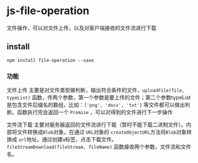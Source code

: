 # js-file-operation
文件操作，可以对文件上传，以及对客户端接收的文件流进行下载

## install
```
npm install file-operation --save
```

### 功能
文件上传
主要是对文件类型做判断，输出符合条件的文件，`uploadFile(file, typeList)` 函数，传两个参数，第一个参数是要上传的文件；第二个参数typeList是包含文件后缀名的数组，比如：`['png', 'docx', 'txt']` 等文件都可以做出判断。函数执行完会返回一个 `Promise` ，可以对得到的文件进行下一步操作

文件流下载
主要对服务器返回的文件流进行下载（暂时不能下载二进制文件）。内部将文件转换成`Blob`对象，在通过 `URL`对象的 `createObjectURL`方法将`Blob`对象转换成 `url`地址。通过创建`a`标签，点击下载文件。`fileStreamDownload(fileStream, fileName)` 函数接收两个参数，文件流和文件名。